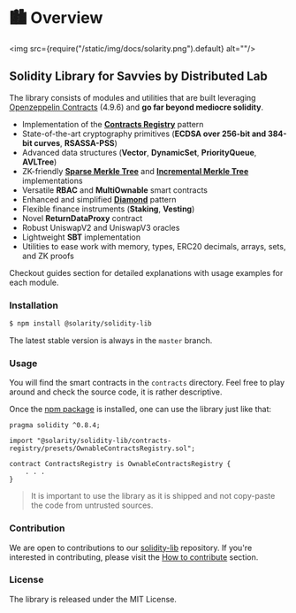 # 🏙 Overview

<img src={require("/static/img/docs/solarity.png").default} alt=""/>

## Solidity Library for Savvies by Distributed Lab

The library consists of modules and utilities that are built leveraging [Openzeppelin Contracts](https://github.com/OpenZeppelin/openzeppelin-contracts) (4.9.6) and **go far beyond mediocre solidity**.

* Implementation of the [**Contracts Registry**](https://eips.ethereum.org/EIPS/eip-6224) pattern
* State-of-the-art cryptography primitives (**ECDSA over 256-bit and 384-bit curves**, **RSASSA-PSS**)
* Advanced data structures (**Vector**, **DynamicSet**, **PriorityQueue**, **AVLTree**)
* ZK-friendly [**Sparse Merkle Tree**](https://docs.iden3.io/publications/pdfs/Merkle-Tree.pdf) and [**Incremental Merkle Tree**](https://github.com/runtimeverification/deposit-contract-verification/blob/master/deposit-contract-verification.pdf) implementations
* Versatile **RBAC** and **MultiOwnable** smart contracts
* Enhanced and simplified [**Diamond**](https://eips.ethereum.org/EIPS/eip-2535) pattern
* Flexible finance instruments (**Staking**, **Vesting**)
* Novel **ReturnDataProxy** contract
* Robust UniswapV2 and UniswapV3 oracles
* Lightweight **SBT** implementation
* Utilities to ease work with memory, types, ERC20 decimals, arrays, sets, and ZK proofs

Checkout guides section for detailed explanations with usage examples for each module.

### Installation

```bash
$ npm install @solarity/solidity-lib
```

The latest stable version is always in the `master` branch.

### Usage

You will find the smart contracts in the `contracts` directory. Feel free to play around and check the source code, it is rather descriptive.

Once the [npm package](https://www.npmjs.com/package/@solarity/solidity-lib) is installed, one can use the library just like that:

```solidity
pragma solidity ^0.8.4;

import "@solarity/solidity-lib/contracts-registry/presets/OwnableContractsRegistry.sol";

contract ContractsRegistry is OwnableContractsRegistry {
    . . .
}
```

> It is important to use the library as it is shipped and not copy-paste the code from untrusted sources.

### Contribution

We are open to contributions to our [solidity-lib](https://github.com/dl-solarity/solidity-lib/tree/master) repository. If you're interested in contributing, please visit the [How to contribute](./contribution/how-to-contribute.md) section.

### License

The library is released under the MIT License.
